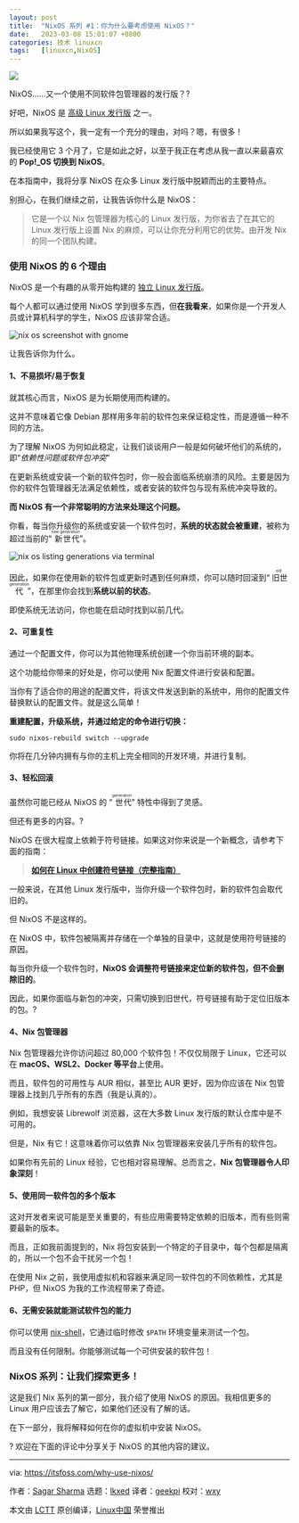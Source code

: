 ```yaml
---
layout: post
title:	"NixOS 系列 #1：你为什么要考虑使用 NixOS？"
date:	2023-03-08 15:01:07 +0800 
categories:	技术 linuxcn 
tags:	[linuxcn,NixOS]
---
```



![](/Asserts/Images//attachment/album/202303/08/150044jhtdyahoax5ghbxn.jpg)


NixOS……又一个使用不同软件包管理器的发行版？?


好吧，NixOS 是 [高级 Linux 发行版](https://itsfoss.com/advanced-linux-distros/) 之一。


所以如果我写这个，我一定有一个充分的理由，对吗？嗯，有很多！


我已经使用它 3 个月了，它是如此之好，以至于我正在考虑从我一直以来最喜欢的 **Pop!\_OS 切换到 NixOS**。


在本指南中，我将分享 NixOS 在众多 Linux 发行版中脱颖而出的主要特点。


别担心，在我们继续之前，让我告诉你什么是 NixOS：



> 
> 它是一个以 Nix 包管理器为核心的 Linux 发行版，为你省去了在其它的 Linux 发行版上设置 Nix 的麻烦，可以让你充分利用它的优势。由开发 Nix 的同一个团队构建。
> 
> 
> 


### 使用 NixOS 的 6 个理由


NixOS 是一个有趣的从零开始构建的 [独立 Linux 发行版](https://itsfoss.com/independent-linux-distros/)。


每个人都可以通过使用 NixOS 学到很多东西，但**在我看来**，如果你是一个开发人员或计算机科学的学生，NixOS 应该非常合适。


![nix os screenshot with gnome](/Asserts/Images//attachment/album/202303/08/150107bzwx5gvwzkvobn7x.png)


让我告诉你为什么。


#### 1、不易损坏/易于恢复


就其核心而言，NixOS 是为长期使用而构建的。


这并不意味着它像 Debian 那样用多年前的软件包来保证稳定性，而是遵循一种不同的方法。


为了理解 NixOS 为何如此稳定，让我们谈谈用户一般是如何破坏他们的系统的，即“*依赖性问题或软件包冲突*”


在更新系统或安装一个新的软件包时，你一般会面临系统崩溃的风险。主要是因为你的软件包管理器无法满足依赖性，或者安装的软件包与现有系统冲突导致的。


**而 NixOS 有一个非常聪明的方法来处理这个问题。**


你看，每当你升级你的系统或安装一个软件包时，**系统的状态就会被重建**，被称为超过当前的“<ruby> 新世代 <rt>  new generation </rt></ruby>”。


![nix os listing generations via terminal](/Asserts/Images//attachment/album/202303/08/150108rjp3iwscjj100339.png)


因此，如果你在使用新的软件包或更新时遇到任何麻烦，你可以随时回滚到“<ruby> 旧世代 <rt>  old generation </rt></ruby>”，在那里你会找到**系统以前的状态**。


即使系统无法访问，你也能在启动时找到以前几代。


#### 2、可重复性


通过一个配置文件，你可以为其他物理系统创建一个你当前环境的副本。


这个功能给你带来的好处是，你可以使用 Nix 配置文件进行安装和配置。


当你有了适合你的用途的配置文件，将该文件发送到新的系统中，用你的配置文件替换默认的配置文件。就是这么简单！


**重建配置，升级系统，并通过给定的命令进行切换：**



```
sudo nixos-rebuild switch --upgrade

```

你将在几分钟内拥有与你的主机上完全相同的开发环境，并进行复制。


#### 3、轻松回滚


虽然你可能已经从 NixOS 的 “<ruby> 世代 <rt>  generation </rt></ruby>” 特性中得到了灵感。


但还有更多的内容。?️


NixOS 在很大程度上依赖于符号链接。如果这对你来说是一个新概念，请参考下面的指南：



> 
> **[如何在 Linux 中创建符号链接（完整指南）](https://linuxhandbook.com/symbolic-link-linux/)**
> 
> 
> 


一般来说，在其他 Linux 发行版中，当你升级一个软件包时，新的软件包会取代旧的。


但 NixOS 不是这样的。


在 NixOS 中，软件包被隔离并存储在一个单独的目录中，这就是使用符号链接的原因。


每当你升级一个软件包时，**NixOS 会调整符号链接来定位新的软件包，但不会删除旧的**。


因此，如果你面临与新包的冲突，只需切换到旧世代，符号链接有助于定位旧版本的包。?


#### 4、Nix 包管理器


Nix 包管理器允许你访问超过 80,000 个软件包！不仅仅局限于 Linux，它还可以在 **macOS、WSL2、Docker 等平台**上使用。


而且，软件包的可用性与 AUR 相似，甚至比 AUR 更好，因为你应该在 Nix 包管理器上找到几乎所有的东西（我是认真的）。


例如，我想安装 Librewolf 浏览器，这在大多数 Linux 发行版的默认仓库中是不可用的。


但是，Nix 有它！这意味着你可以依靠 Nix 包管理器来安装几乎所有的软件包。


如果你有先前的 Linux 经验，它也相对容易理解。总而言之，**Nix 包管理器令人印象深刻**！


#### 5、使用同一软件包的多个版本


这对开发者来说可能是至关重要的，有些应用需要特定依赖的旧版本，而有些则需要最新的版本。


而且，正如我前面提到的，Nix 将包安装到一个特定的子目录中，每个包都是隔离的，所以一个包不会干扰另一个包！


在使用 Nix 之前，我使用虚拟机和容器来满足同一软件包的不同依赖性，尤其是 PHP，但 NixOS 为我的工作流程带来了奇迹。


#### 6、无需安装就能测试软件包的能力


你可以使用 [nix-shell](https://nixos.org/manual/nix/stable/command-ref/nix-shell.html)，它通过临时修改 `$PATH` 环境变量来测试一个包。


而且没有任何限制。你能够测试每一个可供安装的软件包！


### NixOS 系列：让我们探索更多！


这是我们 Nix 系列的第一部分，我介绍了使用 NixOS 的原因。我相信更多的 Linux 用户应该去了解它，如果他们还没有了解的话。


在下一部分，我将解释如何在你的虚拟机中安装 NixOS。


? 欢迎在下面的评论中分享关于 NixOS 的其他内容的建议。




---


via: <https://itsfoss.com/why-use-nixos/>


作者：[Sagar Sharma](https://itsfoss.com/author/sagar/) 选题：[lkxed](https://github.com/lkxed/) 译者：[geekpi](https://github.com/geekpi) 校对：[wxy](https://github.com/wxy)


本文由 [LCTT](https://github.com/LCTT/TranslateProject) 原创编译，[Linux中国](https://linux.cn/) 荣誉推出
